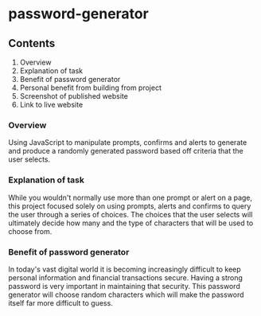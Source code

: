 # password-generator

## Contents
1. Overview
2. Explanation of task
3. Benefit of password generator
4. Personal benefit from building from project
5. Screenshot of published website
6. Link to live website


### Overview
Using JavaScript to manipulate prompts, confirms and alerts to generate and produce a randomly generated password based off criteria that the user selects.

### Explanation of task
While you wouldn't normally use more than one prompt or alert on a page, this project focused solely on using prompts, alerts and confirms to query the user through a series of choices. The choices that the user selects will ultimately decide how many and the type of characters that will be used to choose from.  

### Benefit of password generator
In today's vast digital world it is becoming increasingly difficult to keep personal information and financial transactions secure.  Having a strong password is very important in maintaining that security.  This password generator will choose random characters which will make the password itself far more difficult to guess.    